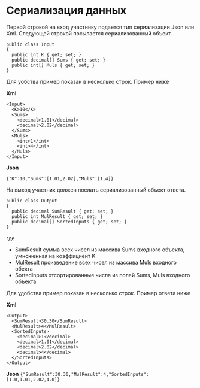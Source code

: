 # Сериализация данных

Первой строкой на вход участнику подается тип сериализации Json или Xml.
Следующей строкой посылается сериализованный объект.

```
public class Input
{
  public int K { get; set; }
  public decimal[] Sums { get; set; }
  public int[] Muls { get; set; }
}
```

Для уобства пример показан в несколько строк. Пример ниже

**Xml**
```
<Input>
  <K>10</K>
  <Sums>
    <decimal>1.01</decimal>
    <decimal>2.02</decimal>
  </Sums>
  <Muls>
    <int>1</int>
    <int>4</int>
  </Muls>
</Input>
```
**Json**

`{"K":10,"Sums":[1.01,2.02],"Muls":[1,4]}`

На выход участник должен послать сериализованный объект ответа.
```
public class Output
{
  public decimal SumResult { get; set; }
  public int MulResult { get; set; }
  public decimal[] SortedInputs { get; set; }
}
```
где 
- SumResult сумма всех чисел из массива Sums входного объекта, умноженная на коэффициент K
- MulResult произведение всех чисел из массива Muls входного обекта
- SortedInputs отсортированные числа из полей Sums, Muls входного объекта

Для удобства пример показан в несколько строк. Пример ответа ниже

**Xml**
```
<Output>
  <SumResult>30.30</SumResult>
  <MulResult>4</MulResult>
  <SortedInputs>
    <decimal>1</decimal>
    <decimal>1.01</decimal>
    <decimal>2.02</decimal>
    <decimal>4</decimal>
  </SortedInputs>
</Output>
```
**Json**
`{"SumResult":30.30,"MulResult":4,"SortedInputs":[1.0,1.01,2.02,4.0]}`
